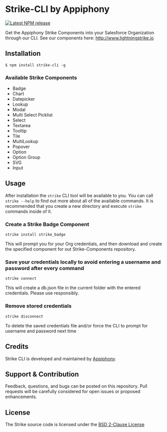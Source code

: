 # Strike-CLI by Appiphony
[![Latest NPM release][npm-badge]][npm-badge-url]

[npm-badge]: https://img.shields.io/npm/v/strike-cli.svg
[npm-badge-url]: https://www.npmjs.com/package/strike-cli

Get the Appiphony Strike Components into your Salesforce Organization through our CLI.
See our components here: http://www.lightningstrike.io

## Installation

	$ npm install strike-cli -g



### Available Strike Components
* Badge
* Chart
* Datepicker
* Lookup
* Modal
* Multi Select Picklist
* Select
* Textarea
* Tooltip
* Tile
* MultiLookup
* Popover
* Option
* Option Group
* SVG
* Input


Usage
------------------------------------------------------------------------------

After installation the `strike` CLI tool will be available to you. You can call `strike --help` to find out more about all of the available commands. It is recommended that you create a new directory and execute
`strike` commands inside of it.


### Create a Strike Badge Component

```
strike install strike_badge
```

This will prompt you for your Org credentials, and then download and create the specified component
for out Strike-Components repository.


### Save your credentials locally to avoid entering a username and password after every command

```
strike connect
```

This will create a db.json file in the current folder with the entered credentials.
Please use responsibly.


### Remove stored credentials

```
strike disconnect
```

To delete the saved credentials file and/or force the CLI to prompt for 
username and password next time




Credits
---
Strike CLI is developed and maintained by <a href="http://appiphony.com" target="_blank">Appiphony</a>.

Support & Contribution
---
Feedback, questions, and bugs can be posted on this repository. Pull requests will be carefully considered for open issues or proposed enhancements.

License
------------------------------------------------------------------------------
The Strike source code is licensed under the <a href="http://opensource.org/licenses/BSD-2-Clause" target="_blank">BSD 2-Clause License</a>